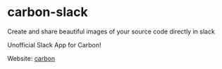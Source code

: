 # carbon-slack
Create and share beautiful images of your source code directly in slack

Unofficial Slack App for Carbon!

Website: [carbon](https://carbon.now.sh)
